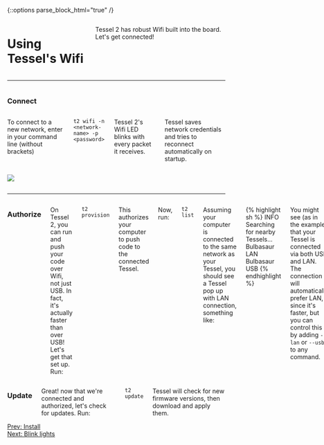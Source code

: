 {::options parse_block_html="true" /}

<div class="row">
<div class="large-12 columns">

# Using Tessel's Wifi

Tessel 2 has robust Wifi built into the board. Let's get connected!

</div></div>

<hr>

<div class="row">
<div class="large-12 columns">

### Connect

</div></div>

<div class="row">
<div class="large-6 columns">

To connect to a new network, enter in your command line (without brackets)

`t2 wifi -n <network-name> -p <password>`

Tessel 2's Wifi LED blinks with every packet it receives.

Tessel saves network credentials and tries to reconnect automatically on startup.

</div>
<div class="large-6 columns">

![](http://i.imgur.com/91pkDCQ.gif)

</div>
</div>

<hr>

<div class="row">
<div class="large-12 columns">

### Authorize

On Tessel 2, you can run and push your code over Wifi, not just USB. In fact, it's actually faster than over USB! Let's get that set up. Run:

`t2 provision`

This authorizes your computer to push code to the connected Tessel.

Now, run:

`t2 list`

Assuming your computer is connected to the same network as your Tessel, you should see a Tessel pop up with LAN connection, something like:

{% highlight sh %}
INFO Searching for nearby Tessels...
	Bulbasaur	LAN
	Bulbasaur	USB
{% endhighlight %}

You might see (as in the example) that your Tessel is connected via both USB and LAN. The connection will automatically prefer LAN, since it's faster, but you can control this by adding `--lan` or `--usb` to any command.

<hr>

</div>
</div>

<div class="row">
<div class="large-12 columns">

### Update

Great! now that we're connected and authorized, let's check for updates. Run:

`t2 update`

Tessel will check for new firmware versions, then download and apply them.

</div>
</div>

<div class="greyBar"></div>

<div class="row">
<div class="large-6 columns left">
  <a href="index.html" class="bottomButton button">Prev: Install</a>
</div>

<div class="large-6 columns right">
  <a href="blinky.html" class= "bottomButton right button">Next: Blink lights</a>
</div>
</div>
